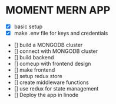 # MOMENT MERN APP
- [x] basic setup
- [x] make .env file for keys and credentials
- [] build a MONGODB cluster
- [] connect with MONGODB cluster
- [] build backend
- [] comeup with frontend design
- [] make frontend
- [] setup redux store
- [] create middleware functions
- [] use redux for state management
- [] Deploy the app in linode